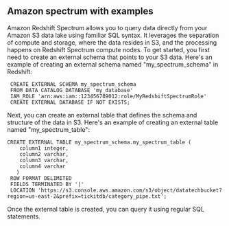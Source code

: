 ## Amazon spectrum with examples

Amazon Redshift Spectrum allows you to query data directly from your Amazon S3 data lake using familiar SQL syntax. It leverages the separation of compute and storage, where the data resides in S3, and the processing happens on Redshift Spectrum compute nodes.
To get started, you first need to create an external schema that points to your S3 data. Here's an example of creating an external schema named "my_spectrum_schema" in Redshift:
     
     CREATE EXTERNAL SCHEMA my_spectrum_schema
     FROM DATA CATALOG DATABASE 'my_database'
     IAM_ROLE 'arn:aws:iam::123456789012:role/MyRedshiftSpectrumRole'
     CREATE EXTERNAL DATABASE IF NOT EXISTS;

Next, you can create an external table that defines the schema and structure of the data in S3. Here's an example of creating an external table named "my_spectrum_table":

    CREATE EXTERNAL TABLE my_spectrum_schema.my_spectrum_table (
        column1 integer,
        column2 varchar,
        column3 varchar,
        column4 varchar
       )
     ROW FORMAT DELIMITED
     FIELDS TERMINATED BY '|'
     LOCATION 'https://s3.console.aws.amazon.com/s3/object/datatechbucket?region=us-east-2&prefix=tickitdb/category_pipe.txt';
     
 
 Once the external table is created, you can query it using regular SQL statements. 

